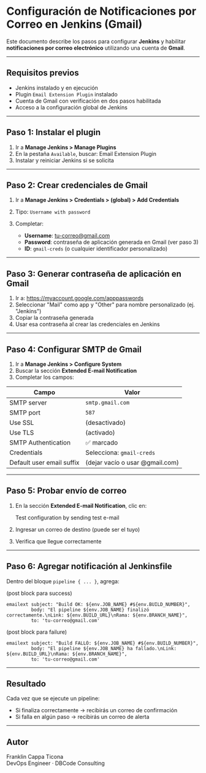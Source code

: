 
# Configuración de Notificaciones por Correo en Jenkins (Gmail)

Este documento describe los pasos para configurar **Jenkins** y habilitar **notificaciones por correo electrónico** utilizando una cuenta de **Gmail**.

---

## Requisitos previos

- Jenkins instalado y en ejecución
- Plugin `Email Extension Plugin` instalado
- Cuenta de Gmail con verificación en dos pasos habilitada
- Acceso a la configuración global de Jenkins

---

## Paso 1: Instalar el plugin

1. Ir a **Manage Jenkins > Manage Plugins**
2. En la pestaña `Available`, buscar:
   Email Extension Plugin
3. Instalar y reiniciar Jenkins si se solicita

---

## Paso 2: Crear credenciales de Gmail

1. Ir a **Manage Jenkins > Credentials > (global) > Add Credentials**
2. Tipo: `Username with password`
3. Completar:

   - **Username**: tu-correo@gmail.com
   - **Password**: contraseña de aplicación generada en Gmail (ver paso 3)
   - **ID**: `gmail-creds` (o cualquier identificador personalizado)

---

## Paso 3: Generar contraseña de aplicación en Gmail

1. Ir a: https://myaccount.google.com/apppasswords
2. Seleccionar "Mail" como app y "Other" para nombre personalizado (ej. "Jenkins")
3. Copiar la contraseña generada
4. Usar esa contraseña al crear las credenciales en Jenkins

---

## Paso 4: Configurar SMTP de Gmail

1. Ir a **Manage Jenkins > Configure System**
2. Buscar la sección **Extended E-mail Notification**
3. Completar los campos:

| Campo                     | Valor                         |
|---------------------------|-------------------------------|
| SMTP server               | `smtp.gmail.com`              |
| SMTP port                 | `587`                         |
| Use SSL                   | (desactivado)                 |
| Use TLS                   | (activado)                    |
| SMTP Authentication       | ✅ marcado                    |
| Credentials               | Selecciona: `gmail-creds`     |
| Default user email suffix | (dejar vacío o usar @gmail.com) |

---

## Paso 5: Probar envío de correo

1. En la sección **Extended E-mail Notification**, clic en:

   Test configuration by sending test e-mail

2. Ingresar un correo de destino (puede ser el tuyo)
3. Verifica que llegue correctamente

---

## Paso 6: Agregar notificación al Jenkinsfile

Dentro del bloque `pipeline { ... }`, agrega:

(post block para success)

    emailext subject: "Build OK: ${env.JOB_NAME} #${env.BUILD_NUMBER}",
             body: "El pipeline ${env.JOB_NAME} finalizó correctamente.\nLink: ${env.BUILD_URL}\nRama: ${env.BRANCH_NAME}",
             to: 'tu-correo@gmail.com'

(post block para failure)

    emailext subject: "Build FALLÓ: ${env.JOB_NAME} #${env.BUILD_NUMBER}",
             body: "El pipeline ${env.JOB_NAME} ha fallado.\nLink: ${env.BUILD_URL}\nRama: ${env.BRANCH_NAME}",
             to: 'tu-correo@gmail.com'

---

## Resultado

Cada vez que se ejecute un pipeline:

- Si finaliza correctamente → recibirás un correo de confirmación
- Si falla en algún paso → recibirás un correo de alerta

---

## Autor

Franklin Cappa Ticona  
DevOps Engineer · DBCode Consulting
